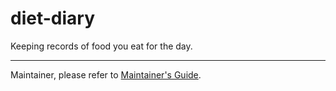 # diet-diary
Keeping records of food you eat for the day.

---
Maintainer, please refer to [Maintainer's Guide](./maintainer-guide.md).